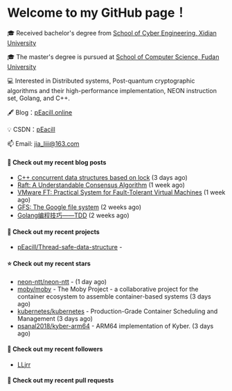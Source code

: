 # Welcome to my GitHub page！

🎓 Received bachelor's degree from [School of Cyber Engineering, Xidian University](https://ce.xidian.edu.cn/)

🎓 The master's degree is pursued at [School of Computer Science, Fudan University](https://cs.fudan.edu.cn/)

💻 Interested in Distributed systems, Post-quantum cryptographic algorithms and their high-performance implementation, NEON instruction set, Golang, and C++.

🖋 Blog：[pEacill.online](https://peacill.online/)

💡 CSDN：[pEacill](https://blog.csdn.net/m0_54047527?spm=1000.2115.3001.5343)

📫 Email: [jia_liii@163.com](mailto:jia_liii@163.com)

#### 📜 Check out my recent blog posts

- [C&#43;&#43; concurrent data structures based on lock](https://peacill.online/post/20527.html) (3 days ago)
- [Raft: A Understandable Consensus Algorithm](https://peacill.online/post/9989.html) (1 week ago)
- [VMware FT: Practical System for Fault-Tolerant Virtual Machines](https://peacill.online/post/42123.html) (1 week ago)
- [GFS: The Google file system](https://peacill.online/post/22157.html) (2 weeks ago)
- [Golang编程技巧——TDD](https://peacill.online/post/50511.html) (2 weeks ago)

#### 🌱 Check out my recent projects

- [pEacill/Thread-safe-data-structure](https://github.com/pEacill/Thread-safe-data-structure) - 

#### ⭐ Check out my recent stars

- [neon-ntt/neon-ntt](https://github.com/neon-ntt/neon-ntt) -  (1 day ago)
- [moby/moby](https://github.com/moby/moby) - The Moby Project - a collaborative project for the container ecosystem to assemble container-based systems (3 days ago)
- [kubernetes/kubernetes](https://github.com/kubernetes/kubernetes) - Production-Grade Container Scheduling and Management (3 days ago)
- [psanal2018/kyber-arm64](https://github.com/psanal2018/kyber-arm64) - ARM64 implementation of Kyber. (3 days ago)

#### 👯 Check out my recent followers

- [LLjrr](https://github.com/LLjrr)

#### 🔨 Check out my recent pull requests

